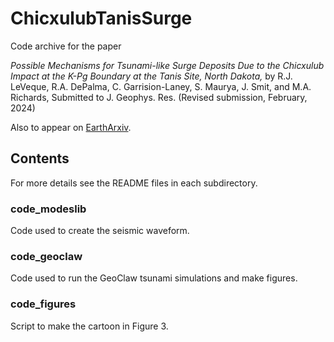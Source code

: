 # ChicxulubTanisSurge

Code archive for the paper

*Possible Mechanisms for Tsunami-like Surge Deposits Due to the
Chicxulub Impact at the K-Pg Boundary at the Tanis Site, North Dakota,*
by R.J. LeVeque, R.A. DePalma, C. Garrision-Laney,  S. Maurya, J. Smit, and M.A. Richards,
Submitted to J. Geophys. Res.
(Revised submission, February, 2024)

Also to appear on [EarthArxiv](https://eartharxiv.org/).

## Contents

For more details see the README files in each subdirectory.

### code_modeslib

Code used to create the seismic waveform.

### code_geoclaw

Code used to run the GeoClaw tsunami simulations and make figures.

### code_figures

Script to make the cartoon in Figure 3.
